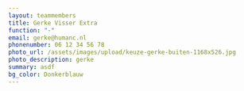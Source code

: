 ```yaml
---
layout: teammembers
title: Gerke Visser Extra
function: "-"
email: gerke@humanc.nl
phonenumber: 06 12 34 56 78
photo_url: /assets/images/upload/keuze-gerke-buiten-1168x526.jpg
photo_description: gerke
summary: a﻿sdf
bg_color: Donkerblauw
---
```

